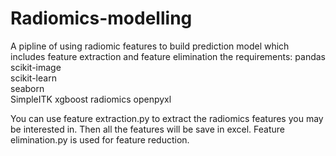 # Radiomics-modelling
A pipline of using radiomic features to build prediction model which includes feature extraction and feature elimination 
the requirements:
pandas                                            
scikit-image                                      
scikit-learn                                      
seaborn                                           
SimpleITK
xgboost
radiomics
openpyxl

You can use feature extraction.py to extract the radiomics features you may be interested in. 
Then all the features will be save in excel. Feature elimination.py is used for feature reduction. 
